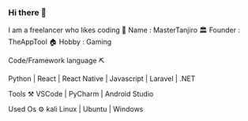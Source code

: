 ### Hi there 👋

<!--
**theapptool/theapptool** is a ✨ _special_ ✨ repository because its `README.md` (this file) appears on your GitHub profile.
Here are some ideas to get you started:
🔭 I’m currently working on ...
- 🌱 I’m currently learning ...
- 👯 I’m looking to collaborate on ...
- 🤔 I’m looking for help with ...
- 💬 Ask me about ...
- 📫 How to reach me: ...
- 😄 Pronouns: ...
- ⚡ Fun fact: ...
-->

I am a freelancer who likes coding
👦 Name : MasterTanjiro
🏛️ Founder : TheAppTool
🏠 Hobby : Gaming

Code/Framework language ⛏️

Python |
React |
React Native |
Javascript |
Laravel |
.NET

Tools ⚒️
VSCode |
PyCharm |
Android Studio

Used Os ⚙️
kali Linux |
Ubuntu |
Windows
